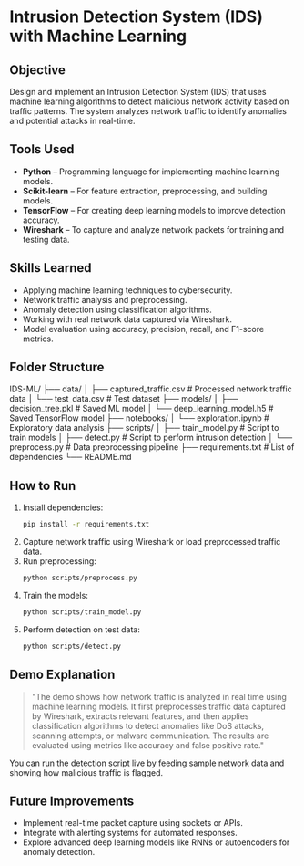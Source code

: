 # Intrusion Detection System (IDS) with Machine Learning

## Objective
Design and implement an Intrusion Detection System (IDS) that uses machine learning algorithms to detect malicious network activity based on traffic patterns. The system analyzes network traffic to identify anomalies and potential attacks in real-time.

## Tools Used
- **Python** – Programming language for implementing machine learning models.
- **Scikit-learn** – For feature extraction, preprocessing, and building models.
- **TensorFlow** – For creating deep learning models to improve detection accuracy.
- **Wireshark** – To capture and analyze network packets for training and testing data.

## Skills Learned
- Applying machine learning techniques to cybersecurity.
- Network traffic analysis and preprocessing.
- Anomaly detection using classification algorithms.
- Working with real network data captured via Wireshark.
- Model evaluation using accuracy, precision, recall, and F1-score metrics.

## Folder Structure
IDS-ML/
├── data/
│ ├── captured_traffic.csv # Processed network traffic data
│ └── test_data.csv # Test dataset
├── models/
│ ├── decision_tree.pkl # Saved ML model
│ └── deep_learning_model.h5 # Saved TensorFlow model
├── notebooks/
│ └── exploration.ipynb # Exploratory data analysis
├── scripts/
│ ├── train_model.py # Script to train models
│ ├── detect.py # Script to perform intrusion detection
│ └── preprocess.py # Data preprocessing pipeline
├── requirements.txt # List of dependencies
└── README.md

## How to Run
1. Install dependencies:
   ```bash
   pip install -r requirements.txt
   ```
2. Capture network traffic using Wireshark or load preprocessed traffic data.
3. Run preprocessing:
   ```bash
   python scripts/preprocess.py
   ```
4. Train the models:
   ```bash
   python scripts/train_model.py
   ```
5. Perform detection on test data:
   ```bash
   python scripts/detect.py
   ```

## Demo Explanation
> "The demo shows how network traffic is analyzed in real time using machine learning models. It first preprocesses traffic data captured by Wireshark, extracts relevant features, and then applies classification algorithms to detect anomalies like DoS attacks, scanning attempts, or malware communication. The results are evaluated using metrics like accuracy and false positive rate."

You can run the detection script live by feeding sample network data and showing how malicious traffic is flagged.

## Future Improvements
- Implement real-time packet capture using sockets or APIs.
- Integrate with alerting systems for automated responses.
- Explore advanced deep learning models like RNNs or autoencoders for anomaly detection.
